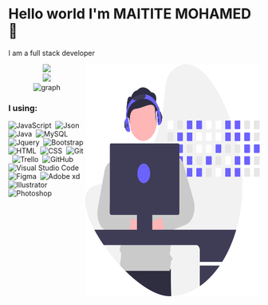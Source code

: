 # Hello world I'm MAITITE MOHAMED 👋




I am a  full stack developer 

<img align="right" src="https://github.com/MaititeMohamed/MAITITEMOHAMED/blob/main/developer.svg" alt="Illustration of dev" width=350px height=465px/>
<div align="center">
<a>
  <img src="https://github-readme-stats.vercel.app/api?username=MaititeMohamed&theme=tokyonight&show_icons=true" height=150 />
</a>
  <br>
  <a>
  <img src="https://github-readme-stats.vercel.app/api/top-langs/?username=MaititeMohamed&langs_count=5&theme=tokyonight" height=150 />
</a>
<br>
<a>
  <img src="https://activity-graph.herokuapp.com/graph?username=MaititeMohamed&theme=rogue" width=50% height=200 alt="graph"/>
</a>
</div>

### I  using:

![JavaScript](https://img.shields.io/badge/-JavaScript-05122A?style=flat&logo=javascript&logoColor=white)&nbsp;
![Json](https://img.shields.io/badge/-Json-05122A?style=flat&logo=json)&nbsp;
![Java](https://img.shields.io/badge/-Java-05122A?style=flat&logo=Java&logoColor=FFA518)&nbsp;
![MySQL](https://img.shields.io/badge/MySQL-00000F?style=for-the-badge&logo=mysql&logoColor=white)&nbsp;
![Jquery](	https://img.shields.io/badge/jQuery-0769AD?style=for-the-badge&logo=jquery&logoColor=white)&nbsp;
![Bootstrap](https://img.shields.io/badge/-Bootstrap-05122A?style=flat&logo=bootstrap&logoColor=563D7C)\
![HTML](	https://img.shields.io/badge/HTML5-E34F26?style=for-the-badge&logo=html5&logoColor=white)&nbsp;
![CSS](https://img.shields.io/badge/CSS3-1572B6?style=for-the-badge&logo=css3&logoColor=white)&nbsp;
![Git](https://img.shields.io/badge/-Git-05122A?style=flat&logo=git)&nbsp;
![Trello](https://img.shields.io/badge/-Trello-05122A?style=flat&logo=trello)&nbsp;
![GitHub](https://img.shields.io/badge/-GitHub-05122A?style=flat&logo=github)&nbsp;
![Visual Studio Code](https://img.shields.io/badge/-Visual%20Studio%20Code-05122A?style=flat&logo=visual-studio-code&logoColor=007ACC)&nbsp;
![Figma](https://img.shields.io/badge/Figma-F24E1E?style=for-the-badge&logo=figma&logoColor=white)&nbsp;
![Adobe xd](https://img.shields.io/badge/Adobe%20XD-470137?style=for-the-badge&logo=Adobe%20XD&logoColor=#FF61F6)&nbsp;
![Illustrator](https://img.shields.io/badge/-Illustrator-05122A?style=flat&logo=adobe-illustrator)&nbsp;
![Photoshop](https://img.shields.io/badge/-Photoshop-05122A?style=flat&logo=adobe-photoshop)&nbsp;



